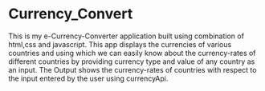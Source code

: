 # Currency_Convert

This is my e-Currency-Converter application built using combination of html,css and javascript. This app displays the currencies of various countries and using which we can easily know about the currency-rates of different countries by providing currency type and value of any country as an input. The Output shows the currency-rates of countries with respect to the input entered by the user using currencyApi.
